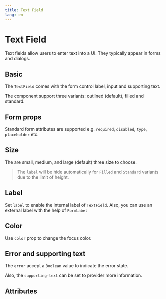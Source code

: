 ```yaml
---
title: Text Field
lang: en
---
```


<script setup lang="ts">
  import props from "../../../example/text-field/description/en-props.ts";
</script>

# Text Field

Text fields allow users to enter text into a UI. They typically appear in forms and dialogs.

## Basic

The `TextField` comes with the form control label, input and supporting text.

The component support three variants: outlined (default), filled and standard.

<demo src="../../../example/text-field/basic.vue"></demo>

## Form props

Standard form attributes are supported e.g. `required`, `disabled`, `type`, `placeholder` etc.

<demo src="../../../example/text-field/form-props.vue"></demo>

## Size

The are small, medium, and large (default) three size to choose.

<demo src="../../../example/text-field/size.vue"></demo>

> The `label` will be hide automatically for `Filled` and `Standard` variants due to the limit of height.

## Label

Set `label` to enable the internal label of `TextField`. Also, you can use an external label with the help of `FormLabel`

<demo src="../../../example/text-field/label.vue"></demo>

## Color

Use `color` prop to change the focus color.

<demo src="../../../example/text-field/color.vue"></demo>

## Error and supporting text

The `error` accept a `Boolean` value to indicate the error state.

Also, the `supporting-text` can be set to provider more information.

<demo src="../../../example/text-field/error.vue"></demo>

## Attributes

<table-block type="propsEn" :data="props"></table-block>
